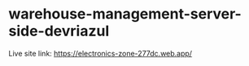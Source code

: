 # warehouse-management-server-side-devriazul

Live site link: https://electronics-zone-277dc.web.app/
